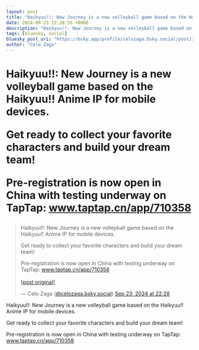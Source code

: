 ```yaml
---
layout: post
title: "Haikyuu!!: New Journey is a new volleyball game based on the Haikyuu!! Anime IP for mobile devices.  Get ready to collect your favorite characters and build your dream team!  Pre-registration is now open in China with testing underway on TapTap: www.taptap.cn/app/710358"
date: 2024-09-23 22:28:55 +0000
description: "Haikyuu!!: New Journey is a new volleyball game based on the Haikyuu!! Anime IP for mobile devices.  Get ready to collect your favorite characters and b..."
tags: [bluesky, social]
bluesky_post_uri: "https://bsky.app/profile/celozaga.bsky.social/post/3l4u5p2xrmf2o"
author: "Celo Zaga"
---
```


<h1 class="bluesky-post-title">Haikyuu!!: New Journey is a new volleyball game based on the Haikyuu!! Anime IP for mobile devices.

Get ready to collect your favorite characters and build your dream team!

Pre-registration is now open in China with testing underway on TapTap: www.taptap.cn/app/710358</h1>


<blockquote class="bluesky-embed" data-bluesky-uri="at://did:plc:lmh6rennptq77inaztnovw4b/app.bsky.feed.post/3l4u5p2xrmf2o" data-bluesky-embed-color-mode="system">
<p lang="">Haikyuu!!: New Journey is a new volleyball game based on the Haikyuu!! Anime IP for mobile devices.

Get ready to collect your favorite characters and build your dream team!

Pre-registration is now open in China with testing underway on TapTap: www.taptap.cn/app/710358<br><br><a href="https://bsky.app/profile/celozaga.bsky.social/post/3l4u5p2xrmf2o">[post original]</a></p>
&mdash; Celo Zaga (<a href="https://bsky.app/profile/did:plc:lmh6rennptq77inaztnovw4b">@celozaga.bsky.social</a>) <a href="https://bsky.app/profile/celozaga.bsky.social/post/3l4u5p2xrmf2o">Sep 23, 2024 at 22:28</a>
</blockquote>
<script async src="https://embed.bsky.app/static/embed.js" charset="utf-8"></script>


<p class="bluesky-post-description">Haikyuu!!: New Journey is a new volleyball game based on the Haikyuu!! Anime IP for mobile devices.

Get ready to collect your favorite characters and build your dream team!

Pre-registration is now open in China with testing underway on TapTap: www.taptap.cn/app/710358</p>
